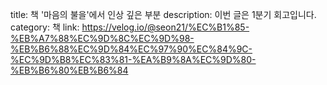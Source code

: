 title: 책 '마음의 불을'에서 인상 깊은 부분
description: 이번 글은 1분기 회고입니다.
category: 책
link: https://velog.io/@seon21/%EC%B1%85-%EB%A7%88%EC%9D%8C%EC%9D%98-%EB%B6%88%EC%9D%84%EC%97%90%EC%84%9C-%EC%9D%B8%EC%83%81-%EA%B9%8A%EC%9D%80-%EB%B6%80%EB%B6%84
